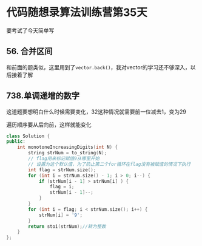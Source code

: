 # 代码随想录算法训练营第35天

要考试了今天简单写 

## 56. 合并区间

和前面的题类似，这里用到了`vector.back()`，我对vector的学习还不够深入，以后接着了解

## 738.单调递增的数字

这道题要想明白什么时候需要变化，32这种情况就需要前一位减去1，变为29

遍历顺序要从后向前，这样就能变化

```cpp
class Solution {
public:
    int monotoneIncreasingDigits(int N) {
        string strNum = to_string(N);
        // flag用来标记赋值9从哪里开始
        // 设置为这个默认值，为了防止第二个for循环在flag没有被赋值的情况下执行
        int flag = strNum.size();
        for (int i = strNum.size() - 1; i > 0; i--) {
            if (strNum[i - 1] > strNum[i] ) {
                flag = i;
                strNum[i - 1]--;
            }
        }
        for (int i = flag; i < strNum.size(); i++) {
            strNum[i] = '9';
        }
        return stoi(strNum);//转为整数
    }
};
```

